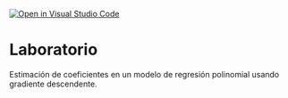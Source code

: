 [![Open in Visual Studio Code](https://classroom.github.com/assets/open-in-vscode-c66648af7eb3fe8bc4f294546bfd86ef473780cde1dea487d3c4ff354943c9ae.svg)](https://classroom.github.com/online_ide?assignment_repo_id=9019250&assignment_repo_type=AssignmentRepo)
# Laboratorio

Estimación de coeficientes en un modelo de regresión polinomial usando gradiente descendente.
